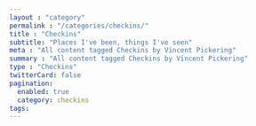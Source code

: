 ```yaml
---
layout : "category"
permalink : "/categories/checkins/"
title : "Checkins"
subtitle: "Places I've been, things I've seen"
meta : "All content tagged Checkins by Vincent Pickering"
summary : "All content tagged Checkins by Vincent Pickering"
type : "Checkins"
twitterCard: false
pagination:
  enabled: true
  category: checkins
tags:
---
```

